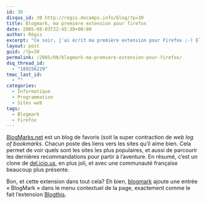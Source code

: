 ```yaml
---
id: 30
disqus_id: 30 http://regis.decamps.info/blog/?p=30
title: Blogmark, ma première extension pour firefox
date: 2005-08-03T22:45:39+00:00
author: Régis
excerpt: "Ce soir, j'ai écrit ma première extension pour Firefox ;-) Elle est tellement simple, que j'ai du mal à comprendre pourquoi j'ai mis trois heures à la faire..."
layout: post
guid: /?p=30
permalink: /2005/08/blogmark-ma-premiere-extension-pour-firefox/
dsq_thread_id:
  - "189256229"
tmac_last_id:
  - ""
categories:
  - Informatique
  - Programmation
  - Sites web
tags:
  - Blogmark
  - Firefox
---
```

[BlogMarks.net](http://www.blogmarks.net/) est un blog de favoris (soit la super contraction de _web log of bookmarks_. Chacun poste des liens vers les sites qu’il aime bien. Cela permet de voir quels sont les sites les plus populaires, et aussi de parcourir les dernières recommandations pour partir à l’aventure. En résumé, c’est un clone de [del.icio.us](http://del.icio.us/), en plus joli, et avec une communauté française beaucoup plus présente.

Bon, et cette extension dans tout cela? Eh bien, [blogmark](http://regis.decamps.free.fr/firefox/blogmark/blogmark.xpi) ajoute une entrée « BlogMark » dans le menu contextuel de la page, exactement comme le fait l’extension [Blogthis](http://extensionroom.mozdev.org/more-info/blogthis).
